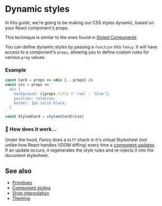 # Dynamic styles

In this guide, we're going to be making our CSS styles dynamic, based on your React component's props.

This technique is similar to the ones found in [Styled Components](https://www.styled-components.com/).

You can define dynamic styles by passing a `function` into `fancy`. It will have access to a component's `props`, allowing you to define custom rules for various `prop` values.

### Example

```jsx
const Card = props => <div {...props} />
const css = props => `
  div {
    background: ${props.title ? 'red' : 'blue'};
    position: relative;
    border: 1px solid black;
  }
`
const StyledCard = styled(Card)(css)
```

### 🤔 How does it work…

Under the hood, Fancy does a `diff` check in it's virtual Stylesheet (not unlike how React handles VDOM diffing) every time a [component updates](https://reactjs.org/docs/react-component.html#componentdidupdate). If an update occurs, it regenerates the style rules and re-injects it into the document stylesheet.

## See also

- [Primitives](./primitives.md)
- [Component styling](./component-styling.md)
- [Style interpolation](./style-interpolation.md)
- [Theming](./theming.md)
